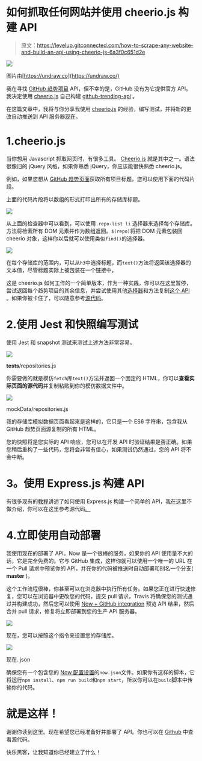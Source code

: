 # 如何抓取任何网站并使用 cheerio.js 构建 API

> 原文：<https://levelup.gitconnected.com/how-to-scrape-any-website-and-build-an-api-using-cheerio-js-6a3f0c651d2e>

![](img/e6d0d21f5c9c452a269802a54aa39af4.png)

图片由[https://undraw.co](https://undraw.co/)

我在寻找 [GitHub 趋势项目](https://github.com/trending) API，但不幸的是，GitHub 没有为它提供官方 API。我决定使用 [cheerio.js](https://github.com/cheeriojs/cheerio) 自己构建 [github-trending-api](https://github.com/huchenme/github-trending-api) 。

在这篇文章中，我将与你分享我使用 [cheerio.js](https://github.com/cheeriojs/cheerio) 的经验，编写测试，并将新的更改自动推送到 API 服务器[现在](https://zeit.co/now)。

# 1.cheerio.js

当你想用 Javascript 抓取网页时，有很多工具。 [Cheerio.js](https://github.com/cheeriojs/cheerio) 就是其中之一。语法很像旧的 jQuery 风格，如果你熟悉 jQuery，你应该能很快熟悉 cheerio.js。

例如，如果您想从 [GitHub 趋势页面](https://github.com/trending)获取所有项目标题，您可以使用下面的代码片段。

上面的代码片段将以数组的形式打印出所有的存储库标题。

![](img/e82866cc0e925f6acc61cb21c51c1e25.png)

从上面的检查器中可以看到，可以使用`.repo-list li` 选择器来选择每个存储库。方法将检索所有 DOM 元素并作为数组返回。`$(repo)`将把 DOM 元素包装回 cheerio 对象，这样你以后就可以使用类似`find()`的选择器。

![](img/678c0b452ddd2423ca2213189d5d163d.png)

在每个存储库的范围内，可以从`h3`中选择标题，而`text()`方法将返回该选择器的文本值，尽管标题实际上被包装在一个链接中。

这是 cheerio.js 如何工作的一个简单版本，作为一种实践，你可以在这里暂停，尝试返回每个趋势项目的其余信息，并尝试使用其他[选择器](https://github.com/cheeriojs/cheerio#findselector)和方法复制[这个 API](https://github-trending-api.now.sh/repositories) 。如果你被卡住了，可以随意参考[源代码](https://github.com/huchenme/github-trending-api/blob/v1.7.2/src/fetch.js#L60-L153)。

# 2.使用 Jest 和快照编写测试

使用 Jest 和 snapshot 测试来测试上述方法非常容易。

![](img/19a9659e8fd90f0d38a12131a84ae075.png)

__tests__/repositories.js

你需要做的就是模仿`fetch`库`text()`方法并返回一个固定的 HTML，你可以**查看实际页面的源代码**并复制粘贴到你的模仿数据文件中。

![](img/7c7b530586c23826ae42f84e2ecc8e43.png)

mockData/repositories.js

我的存储库模拟数据页面看起来是这样的，它只是一个 ES6 字符串，包含我从 GitHub 趋势页面源复制的所有 HTML。

您的快照将是您实际的 API 响应，您可以在开发 API 时验证结果是否正确。如果您稍后重构了一些代码，您将会非常有信心，如果测试仍然通过，您的 API 将不会中断。

# **3。使用 Express.js 构建 API**

有很多现有的[教程](https://www.robinwieruch.de/node-express-server-rest-api/)讲述了如何使用 Express.js 构建一个简单的 API，我在这里不做介绍，你可以在这里参考源代码[。](https://github.com/huchenme/github-trending-api/blob/v1.7.2/src/server.js)

# 4.立即使用自动部署

我使用现在的部署了 API。Now 是一个很棒的服务，如果你的 API 使用量不大的话，它是完全免费的。它与 GitHub 集成，这样你就可以使用一个唯一的 URL 在一个 Pull 请求中预览你的 API，并在你的代码被推送时自动部署和别名一个分支( **master** )。

这个工作流程很棒，你甚至可以在浏览器中执行所有任务。如果您正在进行快速修复，您可以在浏览器中更改您的代码，提交 pull 请求，Travis 将确保您的测试通过并构建成功，然后您可以使用 [Now + GitHub integration](https://zeit.co/docs/v2/integrations/now-for-github) 预览 API 结果，然后合并 pull 请求，修复将立即部署到您的生产 API 服务器。

![](img/45d3a87a7e80f74f9a5ba3f8f2373319.png)

现在，您可以按照这个指令来设置您的存储库。

![](img/c3f0edc2d88d79158220de371e09cfe8.png)

现在. json

确保您有一个包含您的 [Now 配置设置](https://zeit.co/docs/v2/deployments/configuration)的`now.json`文件。如果你有这样的脚本，它将运行`npm install`、`npm run build`和`npm start`，所以你可以在`build`脚本中传输你的代码。

# 就是这样！

谢谢你读到这里。现在希望您已经准备好并部署了 API。你也可以在 [Github](https://github.com/huchenme/github-trending-api) 中查看源代码。

快乐黑客，让我知道你已经建立了什么！